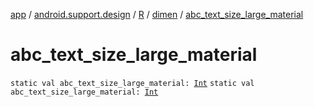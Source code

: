 [app](../../../index.md) / [android.support.design](../../index.md) / [R](../index.md) / [dimen](index.md) / [abc_text_size_large_material](./abc_text_size_large_material.md)

# abc_text_size_large_material

`static val abc_text_size_large_material: `[`Int`](https://kotlinlang.org/api/latest/jvm/stdlib/kotlin/-int/index.html)
`static val abc_text_size_large_material: `[`Int`](https://kotlinlang.org/api/latest/jvm/stdlib/kotlin/-int/index.html)